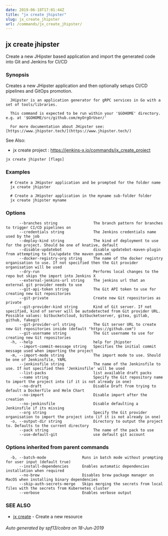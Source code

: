 ```yaml
---
date: 2019-06-18T17:01:44Z
title: "jx create jhipster"
slug: jx_create_jhipster
url: /commands/jx_create_jhipster/
---
```

## jx create jhipster

Create a new JHipster based application and import the generated code into Git and Jenkins for CI/CD

### Synopsis

Creates a new JHipster application and then optionally setups CI/CD pipelines and GitOps promotion.
  
      JHipster is an application generator for gRPC services in Go with a set of tools/libraries.
  
      This command is expected to be run within your '$GOHOME' directory. e.g. at '$GOHOME/src/github.com/myOrgOrUser/'
  
      For more documentation about JHipster see: [https://www.jhipster.tech/](https://www.jhipster.tech/)
  
See Also: 

  * jx create project : https://jenkins-x.io/commands/jx_create_project

```
jx create jhipster [flags]
```

### Examples

```
  # Create a JHipster application and be prompted for the folder name
  jx create jhipster
  
  # Create a JHipster application in the myname sub-folder folder
  jx create jhipster myname
```

### Options

```
      --branches string                The branch pattern for branches to trigger CI/CD pipelines on
      --credentials string             The Jenkins credentials name used by the job
      --deploy-kind string             The kind of deployment to use for the project. Should be one of knative, default
      --disable-updatebot              disable updatebot-maven-plugin from attempting to fix/update the maven pom.xml
      --docker-registry-org string     The name of the docker registry organisation to use. If not specified then the Git provider organisation will be used
      --dry-run                        Performs local changes to the repo but skips the import into Jenkins X
      --external-jenkins-url string    The jenkins url that an external git provider needs to use
      --git-api-token string           The Git API token to use for creating new Git repositories
      --git-private                    Create new Git repositories as private
      --git-provider-kind string       Kind of Git server. If not specified, kind of server will be autodetected from Git provider URL. Possible values: bitbucketcloud, bitbucketserver, gitea, gitlab, github, fakegit
      --git-provider-url string        The Git server URL to create new Git repositories inside (default "https://github.com")
      --git-username string            The Git username to use for creating new Git repositories
  -h, --help                           help for jhipster
      --import-commit-message string   Specifies the initial commit message used when importing the project
  -m, --import-mode string             The import mode to use. Should be one of Jenkinsfile, YAML
      --jenkinsfile string             The name of the Jenkinsfile to use. If not specified then 'Jenkinsfile' will be used
      --list-packs                     list available draft packs
      --name string                    Specify the Git repository name to import the project into (if it is not already in one)
      --no-draft                       Disable Draft from trying to default a Dockerfile and Helm Chart
      --no-import                      Disable import after the creation
      --no-jenkinsfile                 Disable defaulting a Jenkinsfile if its missing
      --org string                     Specify the Git provider organisation to import the project into (if it is not already in one)
  -o, --output-dir string              Directory to output the project to. Defaults to the current directory
      --pack string                    The name of the pack to use
      --use-default-git                use default git account
```

### Options inherited from parent commands

```
  -b, --batch-mode                Runs in batch mode without prompting for user input (default true)
      --install-dependencies      Enables automatic dependencies installation when required
      --no-brew                   Disables brew package manager on MacOS when installing binary dependencies
      --skip-auth-secrets-merge   Skips merging the secrets from local files with the secrets from Kubernetes cluster
      --verbose                   Enables verbose output
```

### SEE ALSO

* [jx create](/commands/jx_create/)	 - Create a new resource

###### Auto generated by spf13/cobra on 18-Jun-2019

